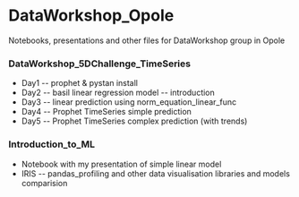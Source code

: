 # DataWorkshop_Opole
Notebooks, presentations and other files for DataWorkshop group in Opole

### DataWorkshop_5DChallenge_TimeSeries
* Day1 -- prophet & pystan install
* Day2 -- basil linear regression model -- introduction
* Day3 -- linear prediction using norm_equation_linear_func
* Day4 -- Prophet TimeSeries simple prediction
* Day5 -- Prophet TimeSeries complex prediction (with trends)

### Introduction_to_ML
* Notebook with my presentation of simple linear model
* IRIS -- pandas_profiling and other data visualisation libraries and models comparision
